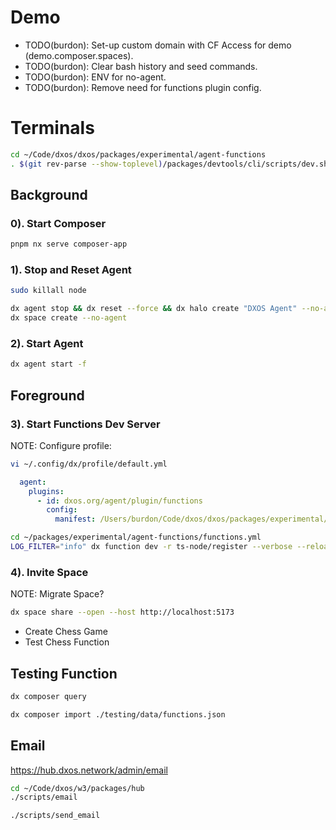 # Demo

- TODO(burdon): Set-up custom domain with CF Access for demo (demo.composer.spaces).
- TODO(burdon): Clear bash history and seed commands.
- TODO(burdon): ENV for no-agent.
- TODO(burdon): Remove need for functions plugin config.

# Terminals

```bash
cd ~/Code/dxos/dxos/packages/experimental/agent-functions
. $(git rev-parse --show-toplevel)/packages/devtools/cli/scripts/dev.sh
```

## Background

### 0). Start Composer

```bash
pnpm nx serve composer-app
```

### 1). Stop and Reset Agent

```bash
sudo killall node

dx agent stop && dx reset --force && dx halo create "DXOS Agent" --no-agent && dx halo identity --no-agent
dx space create --no-agent
```

### 2). Start Agent

```bash
dx agent start -f
```

## Foreground

### 3). Start Functions Dev Server

NOTE: Configure profile:

```bash
vi ~/.config/dx/profile/default.yml
```
```yaml
  agent:
    plugins:
      - id: dxos.org/agent/plugin/functions
        config:
          manifest: /Users/burdon/Code/dxos/dxos/packages/experimental/agent-functions/functions.yml
```

```bash
cd ~/packages/experimental/agent-functions/functions.yml
LOG_FILTER="info" dx function dev -r ts-node/register --verbose --reload
```

### 4). Invite Space

NOTE: Migrate Space?

```bash
dx space share --open --host http://localhost:5173
```

- Create Chess Game
- Test Chess Function

## Testing Function

```bash
dx composer query
```

```bash
dx composer import ./testing/data/functions.json
```

## Email

https://hub.dxos.network/admin/email

```bash
cd ~/Code/dxos/w3/packages/hub
./scripts/email

./scripts/send_email
```
